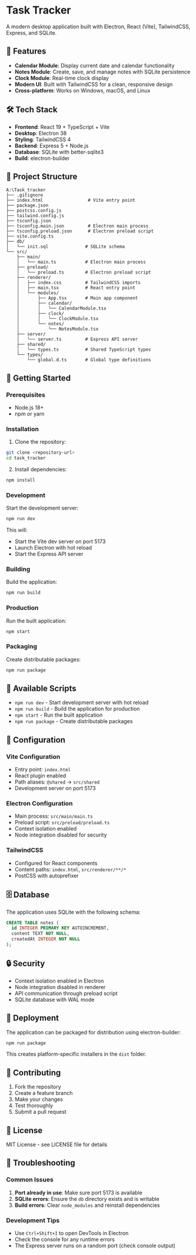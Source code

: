 # Task Tracker

A modern desktop application built with Electron, React (Vite), TailwindCSS, Express, and SQLite.

## 🚀 Features

- **Calendar Module**: Display current date and calendar functionality
- **Notes Module**: Create, save, and manage notes with SQLite persistence
- **Clock Module**: Real-time clock display
- **Modern UI**: Built with TailwindCSS for a clean, responsive design
- **Cross-platform**: Works on Windows, macOS, and Linux

## 🛠️ Tech Stack

- **Frontend**: React 19 + TypeScript + Vite
- **Desktop**: Electron 38
- **Styling**: TailwindCSS 4
- **Backend**: Express 5 + Node.js
- **Database**: SQLite with better-sqlite3
- **Build**: electron-builder

## 📁 Project Structure

```
A:\Task_tracker
├── .gitignore
├── index.html                 # Vite entry point
├── package.json
├── postcss.config.js
├── tailwind.config.js
├── tsconfig.json
├── tsconfig.main.json         # Electron main process
├── tsconfig.preload.json      # Electron preload script
├── vite.config.ts
├── db/
│   └── init.sql              # SQLite schema
└── src/
    ├── main/
    │   └── main.ts           # Electron main process
    ├── preload/
    │   └── preload.ts        # Electron preload script
    ├── renderer/
    │   ├── index.css         # TailwindCSS imports
    │   ├── main.tsx          # React entry point
    │   └── modules/
    │       ├── App.tsx       # Main app component
    │       ├── calendar/
    │       │   └── CalendarModule.tsx
    │       ├── clock/
    │       │   └── ClockModule.tsx
    │       └── notes/
    │           └── NotesModule.tsx
    ├── server/
    │   └── server.ts         # Express API server
    ├── shared/
    │   └── types.ts          # Shared TypeScript types
    └── types/
        └── global.d.ts       # Global type definitions
```

## 🚀 Getting Started

### Prerequisites

- Node.js 18+ 
- npm or yarn

### Installation

1. Clone the repository:
```bash
git clone <repository-url>
cd task_tracker
```

2. Install dependencies:
```bash
npm install
```

### Development

Start the development server:
```bash
npm run dev
```

This will:
- Start the Vite dev server on port 5173
- Launch Electron with hot reload
- Start the Express API server

### Building

Build the application:
```bash
npm run build
```

### Production

Run the built application:
```bash
npm start
```

### Packaging

Create distributable packages:
```bash
npm run package
```

## 📝 Available Scripts

- `npm run dev` - Start development server with hot reload
- `npm run build` - Build the application for production
- `npm start` - Run the built application
- `npm run package` - Create distributable packages

## 🔧 Configuration

### Vite Configuration
- Entry point: `index.html`
- React plugin enabled
- Path aliases: `@shared` → `src/shared`
- Development server on port 5173

### Electron Configuration
- Main process: `src/main/main.ts`
- Preload script: `src/preload/preload.ts`
- Context isolation enabled
- Node integration disabled for security

### TailwindCSS
- Configured for React components
- Content paths: `index.html`, `src/renderer/**/*`
- PostCSS with autoprefixer

## 🗄️ Database

The application uses SQLite with the following schema:

```sql
CREATE TABLE notes (
  id INTEGER PRIMARY KEY AUTOINCREMENT,
  content TEXT NOT NULL,
  createdAt INTEGER NOT NULL
);
```

## 🔒 Security

- Context isolation enabled in Electron
- Node integration disabled in renderer
- API communication through preload script
- SQLite database with WAL mode

## 🚀 Deployment

The application can be packaged for distribution using electron-builder:

```bash
npm run package
```

This creates platform-specific installers in the `dist` folder.

## 🤝 Contributing

1. Fork the repository
2. Create a feature branch
3. Make your changes
4. Test thoroughly
5. Submit a pull request

## 📄 License

MIT License - see LICENSE file for details

## 🐛 Troubleshooting

### Common Issues

1. **Port already in use**: Make sure port 5173 is available
2. **SQLite errors**: Ensure the `db` directory exists and is writable
3. **Build errors**: Clear `node_modules` and reinstall dependencies

### Development Tips

- Use `Ctrl+Shift+I` to open DevTools in Electron
- Check the console for any runtime errors
- The Express server runs on a random port (check console output)
